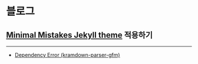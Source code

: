 # 블로그

## [Minimal Mistakes Jekyll theme](https://mmistakes.github.io/minimal-mistakes/) 적용하기

---

- [Dependency Error (kramdown-parser-gfm)](https://archuive.tistory.com/3)
